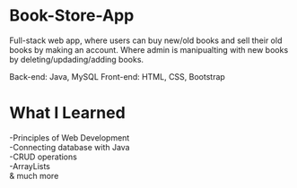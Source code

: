 # Book-Store-App
Full-stack web app, where users can buy new/old books and sell their old books by making an account. Where admin is manipualting with new books by deleting/updading/adding books.

Back-end: Java, MySQL
Front-end: HTML, CSS, Bootstrap


# What I Learned 
-Principles of Web Development <br>
-Connecting database with Java <br>
-CRUD operations <br>
-ArrayLists <br>
& much more

